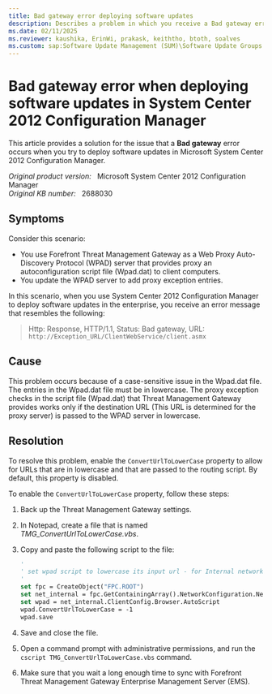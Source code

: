 ```yaml
---
title: Bad gateway error deploying software updates
description: Describes a problem in which you receive a Bad gateway error message when you deploy software updates in System Center 2012 Configuration Manager.
ms.date: 02/11/2025
ms.reviewer: kaushika, ErinWi, prakask, keiththo, btoth, soalves
ms.custom: sap:Software Update Management (SUM)\Software Update Groups or Deployments
---
```

# Bad gateway error when deploying software updates in System Center 2012 Configuration Manager

This article provides a solution for the issue that a **Bad gateway** error occurs when you try to deploy software updates in Microsoft System Center 2012 Configuration Manager.

_Original product version:_ &nbsp; Microsoft System Center 2012 Configuration Manager  
_Original KB number:_ &nbsp; 2688030

## Symptoms

Consider this scenario:

- You use Forefront Threat Management Gateway as a Web Proxy Auto-Discovery Protocol (WPAD) server that provides proxy an autoconfiguration script file (Wpad.dat) to client computers.
- You update the WPAD server to add proxy exception entries.

In this scenario, when you use System Center 2012 Configuration Manager to deploy software updates in the enterprise, you receive an error message that resembles the following:

> Http: Response, HTTP/1.1, Status: Bad gateway, URL: `http://Exception_URL/ClientWebService/client.asmx`

## Cause

This problem occurs because of a case-sensitive issue in the Wpad.dat file. The entries in the Wpad.dat file must be in lowercase. The proxy exception checks in the script file (Wpad.dat) that Threat Management Gateway provides works only if the destination URL (This URL is determined for the proxy server) is passed to the WPAD server in lowercase.

## Resolution

To resolve this problem, enable the `ConvertUrlToLowerCase` property to allow for URLs that are in lowercase and that are passed to the routing script. By default, this property is disabled.

To enable the `ConvertUrlToLowerCase` property, follow these steps:

1. Back up the Threat Management Gateway settings.
2. In Notepad, create a file that is named *TMG_ConvertUrlToLowerCase.vbs*.
3. Copy and paste the following script to the file:

    ```vb
    '
    ' set wpad script to lowercase its input url - for Internal network
    '
    set fpc = CreateObject("FPC.ROOT")
    set net_internal = fpc.GetContainingArray().NetworkConfiguration.Networks("Internal")
    set wpad = net_internal.ClientConfig.Browser.AutoScript
    wpad.ConvertUrlToLowerCase = -1
    wpad.save
    ```

4. Save and close the file.
5. Open a command prompt with administrative permissions, and run the `cscript TMG_ConvertUrlToLowerCase.vbs` command.

6. Make sure that you wait a long enough time to sync with Forefront Threat Management Gateway Enterprise Management Server (EMS).
